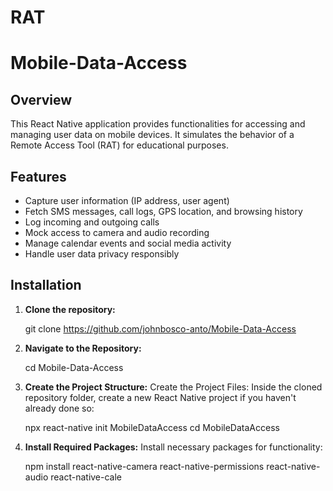 # RAT

# Mobile-Data-Access

## Overview
This React Native application provides functionalities for accessing and managing user data on mobile devices. It simulates the behavior of a Remote Access Tool (RAT) for educational purposes.

## Features
- Capture user information (IP address, user agent)
- Fetch SMS messages, call logs, GPS location, and browsing history
- Log incoming and outgoing calls
- Mock access to camera and audio recording
- Manage calendar events and social media activity
- Handle user data privacy responsibly

## Installation

1. **Clone the repository:**

   git clone https://github.com/johnbosco-anto/Mobile-Data-Access

2. **Navigate to the Repository:**

   cd Mobile-Data-Access
   
3. **Create the Project Structure:**
Create the Project Files:
Inside the cloned repository folder, create a new React Native project if you haven't already done so:

   npx react-native init MobileDataAccess
   cd MobileDataAccess

4. **Install Required Packages:**
Install necessary packages for functionality:

   npm install react-native-camera react-native-permissions react-native-audio react-native-cale
